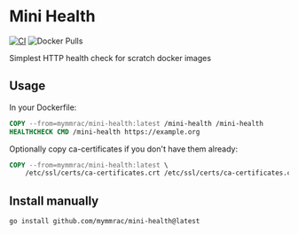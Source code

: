 # Mini Health

[![CI](https://github.com/mymmrac/mini-health/actions/workflows/ci.yaml/badge.svg)](https://github.com/mymmrac/mini-health/actions/workflows/ci.yaml)
![Docker Pulls](https://img.shields.io/docker/pulls/mymmrac/mini-health)

Simplest HTTP health check for scratch docker images 

## Usage

In your Dockerfile:

```dockerfile
COPY --from=mymmrac/mini-health:latest /mini-health /mini-health
HEALTHCHECK CMD /mini-health https://example.org
```

Optionally copy ca-certificates if you don't have them already:

```dockerfile
COPY --from=mymmrac/mini-health:latest \
    /etc/ssl/certs/ca-certificates.crt /etc/ssl/certs/ca-certificates.crt
```

## Install manually

```shell
go install github.com/mymmrac/mini-health@latest
```
